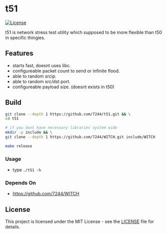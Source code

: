 # t51
[![License](https://img.shields.io/badge/license-MIT-blue.svg)](LICENSE)

t51 is network stress test utility which supposed to be more flexible than t50 in specific thingies.

## Features
- starts fast, doesnt uses libc.
- configureable packet count to send or infinite flood.
- able to random srcip.
- able to random src/dst port.
- configureable payload size. (doesnt exists in t50)

## Build

```sh
git clone --depth 1 https://github.com/7244/t51.git && \
cd t51

# if you dont have necessary libraries system wide
mkdir -p include && \
git clone --depth 1 https://github.com/7244/WITCH.git include/WITCH

make release
```

### Usage
- type `./t51 -h`

### Depends On
* https://github.com/7244/WITCH


## License
This project is licensed under the MIT License - see the [LICENSE](LICENSE) file for details.

